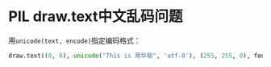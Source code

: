 # PIL draw.text中文乱码问题

用`unicode(text, encode)`指定编码格式：
```python
draw.text((0, 0), unicode("This is 周华聪", 'utf-8'), (255, 255, 0), font=font)
```
